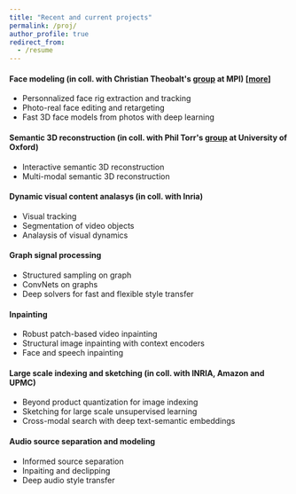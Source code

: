 ```yaml
---
title: "Recent and current projects"
permalink: /proj/
author_profile: true
redirect_from:
  - /resume
---
```


#### Face modeling (in coll. with Christian Theobalt's [group](http://gvv.mpi-inf.mpg.de/) at MPI) [[more](/face/)]
* Personnalized face rig extraction and tracking
* Photo-real face editing and retargeting
* Fast 3D face models from photos with deep learning

#### Semantic 3D reconstruction (in coll. with Phil Torr's [group](http://www.robots.ox.ac.uk/~tvg/) at University of Oxford) 
* Interactive semantic 3D reconstruction
* Multi-modal semantic 3D reconstruction

#### Dynamic visual content analasys (in coll. with Inria) 
* Visual tracking
* Segmentation of video objects
* Analaysis of visual dynamics

#### Graph signal processing
* Structured sampling on graph
* ConvNets on graphs
* Deep solvers for fast and flexible style transfer

#### Inpainting
* Robust patch-based video inpainting
* Structural image inpainting with context encoders
* Face and speech inpainting

#### Large scale indexing and sketching (in coll. with INRIA, Amazon and UPMC)
* Beyond product quantization for image indexing
* Sketching for large scale unsupervised learning
* Cross-modal search with deep text-semantic embeddings 

#### Audio source separation and modeling
* Informed source separation
* Inpaiting and declipping
* Deep audio style transfer

